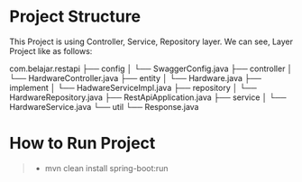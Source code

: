 # Project Structure
This Project is using Controller, Service, Repository layer. We can see, Layer Project like as follows:

com.belajar.restapi
├── config
│   └── SwaggerConfig.java
├── controller
│   └── HardwareController.java
├── entity
│   └── Hardware.java
├── implement
│   └── HadwareServiceImpl.java
├── repository
│   └── HardwareRepository.java
├── RestApiApplication.java
├── service
│   └── HardwareService.java
└── util
    └── Response.java
    
# How to Run Project
>- mvn clean install spring-boot:run
